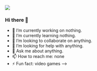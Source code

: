 <h1><img src="http://emojis.slackmojis.com/emojis/images/1487135591/1762/quest_reward.png"></h1>

### Hi there 👋



- 🔭 I’m currently working on nothing.
- 🌱 I’m currently learning nothing.
- 👯 I’m looking to collaborate on anything.
- 🤔 I’m looking for help with anything.
- 💬 Ask me about anything. 
- 📫 How to reach me: none 
- ⚡ Fun fact: video games
-->
